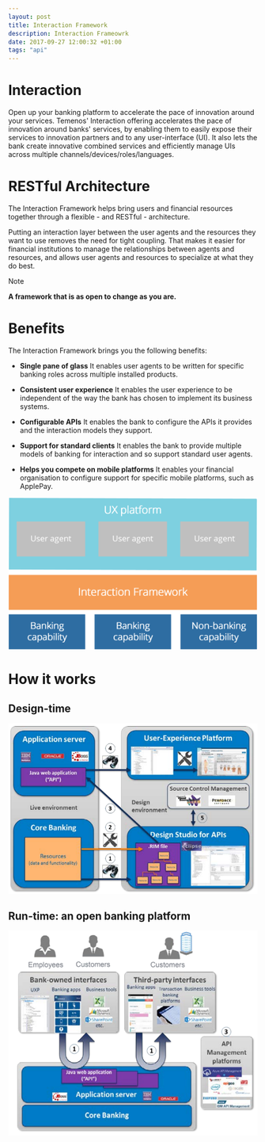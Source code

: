 ```yaml
---
layout: post
title: Interaction Framework
description: Interaction Frameowrk
date: 2017-09-27 12:00:32 +01:00
tags: "api"
---
```


<!--- re-commited for modified images --->

# Interaction

Open up your banking platform to accelerate the pace of innovation around your services. Temenos' Interaction offering accelerates the pace of innovation around banks' services, by enabling them to easily expose their services to innovation partners and to any user-interface (UI). It also lets the bank create innovative combined services and efficiently manage UIs across multiple channels/devices/roles/languages.

# RESTful Architecture

The Interaction Framework helps bring users and financial resources together through a flexible - and RESTful - architecture.

Putting an interaction layer between the user agents and the resources they want to use removes the need for tight coupling. That makes it easier for financial institutions to manage the relationships between agents and resources, and allows user agents and resources to specialize at what they do best.

> [!Note]
> **A framework that is as open to change as you are.**

# Benefits
The Interaction Framework brings you the following benefits:

*	**Single pane of glass**
It enables user agents to be written for specific banking roles across multiple installed products.

*	**Consistent user experience**
It enables the user experience to be independent of the way the bank has chosen to implement its business systems.

*	**Configurable APIs**
It enables the bank to configure the APIs it provides and the interaction models they support.

*	**Support for standard clients**
It enables the bank to provide multiple models of banking for interaction and so support standard user agents.

*	**Helps you compete on mobile platforms**
It enables your financial organisation to configure support for specific mobile platforms, such as ApplePay.

![Interaction Framework](./images/interaction-framework-architecture.png)

# How it works

## Design-time

![Interaction Framework](./images/design_time.png)

## Run-time: an open banking platform

![Interaction Framework](./images/run_time.png)
